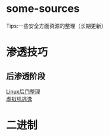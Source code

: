 # some-sources
Tips:一些安全方面资源的整理（长期更新）

# 渗透技巧

## 后渗透阶段
[Linux后门整理](https://www.secpulse.com/archives/59674.html)  
[虚拟机逃逸](https://www.anquanke.com/post/id/179623 )

# 二进制

